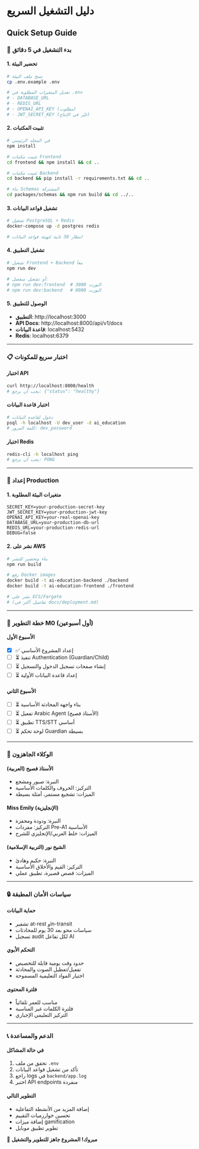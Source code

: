 # دليل التشغيل السريع
## Quick Setup Guide

### 🚀 بدء التشغيل في 5 دقائق

#### 1. تحضير البيئة
```bash
# نسخ ملف البيئة
cp .env.example .env

# تعديل المتغيرات المطلوبة في .env
# - DATABASE_URL
# - REDIS_URL  
# - OPENAI_API_KEY (مطلوب)
# - JWT_SECRET_KEY (غيّر في الإنتاج)
```

#### 2. تثبيت المكتبات
```bash
# في المجلد الرئيسي
npm install

# تثبيت مكتبات Frontend
cd frontend && npm install && cd ..

# تثبيت مكتبات Backend
cd backend && pip install -r requirements.txt && cd ..

# بناء Schemas المشتركة
cd packages/schemas && npm run build && cd ../..
```

#### 3. تشغيل قواعد البيانات
```bash
# تشغيل PostgreSQL + Redis
docker-compose up -d postgres redis

# انتظار 30 ثانية لتهيئة قواعد البيانات
```

#### 4. تشغيل التطبيق
```bash
# تشغيل Frontend + Backend معاً
npm run dev

# أو تشغيل منفصل:
# npm run dev:frontend  # البورت 3000
# npm run dev:backend   # البورت 8000
```

#### 5. الوصول للتطبيق
- **التطبيق**: http://localhost:3000
- **API Docs**: http://localhost:8000/api/v1/docs
- **قاعدة البيانات**: localhost:5432
- **Redis**: localhost:6379

---

### 📋 اختبار سريع للمكونات

#### اختبار API
```bash
curl http://localhost:8000/health
# يجب أن يرجع: {"status": "healthy"}
```

#### اختبار قاعدة البيانات
```bash
# دخول لقاعدة البيانات
psql -h localhost -U dev_user -d ai_education
# كلمة المرور: dev_password
```

#### اختبار Redis
```bash
redis-cli -h localhost ping
# يجب أن يرجع: PONG
```

---

### 🔧 إعداد Production

#### 1. متغيرات البيئة المطلوبة
```env
SECRET_KEY=your-production-secret-key
JWT_SECRET_KEY=your-production-jwt-key
OPENAI_API_KEY=your-real-openai-key
DATABASE_URL=your-production-db-url
REDIS_URL=your-production-redis-url
DEBUG=false
```

#### 2. نشر على AWS
```bash
# بناء وتحضير للنشر
npm run build

# رفع Docker images
docker build -t ai-education-backend ./backend
docker build -t ai-education-frontend ./frontend

# نشر على ECS/Fargate
# (تفاصيل أكثر في docs/deployment.md)
```

---

### 🎯 خطة التطوير M0 (أول أسبوعين)

#### الأسبوع الأول
- [x] ✅ إعداد المشروع الأساسي
- [ ] ⏳ تنفيذ Authentication (Guardian/Child)
- [ ] ⏳ إنشاء صفحات تسجيل الدخول والتسجيل
- [ ] ⏳ إعداد قاعدة البيانات الأولية

#### الأسبوع الثاني  
- [ ] ⏳ بناء واجهة المحادثة الأساسية
- [ ] ⏳ تفعيل Arabic Agent (الأستاذ فصيح)
- [ ] ⏳ تطبيق TTS/STT أساسي
- [ ] ⏳ لوحة تحكم Guardian بسيطة

---

### 🤖 الوكلاء الجاهزون

#### الأستاذ فصيح (العربية)
- النبرة: صبور ومشجع
- التركيز: الحروف والكلمات الأساسية
- الميزات: تشجيع مستمر، أمثلة بسيطة

#### Miss Emily (الإنجليزية)  
- النبرة: ودودة ومحفزة
- التركيز: مفردات Pre-A1 الأساسية
- الميزات: خلط العربي/الإنجليزي للشرح

#### الشيخ نور (التربية الإسلامية)
- النبرة: حكيم وهادئ
- التركيز: القيم والأخلاق الأساسية
- الميزات: قصص قصيرة، تطبيق عملي

---

### 🔒 سياسات الأمان المطبقة

#### حماية البيانات
- تشفير at-rest وin-transit
- سياسات محو بعد 30 يوم للمحادثات
- تسجيل audit لكل تفاعل AI

#### التحكم الأبوي
- حدود وقت يومية قابلة للتخصيص
- تفعيل/تعطيل الصوت والمحادثة
- اختيار المواد التعليمية المسموحة

#### فلترة المحتوى
- مناسب للعمر تلقائياً
- فلترة الكلمات غير المناسبة
- التركيز التعليمي الإجباري

---

### 📞 الدعم والمساعدة

#### في حالة المشاكل
1. تحقق من ملف `.env`
2. تأكد من تشغيل قواعد البيانات
3. راجع logs في `backend/app.log`
4. اختبر API endpoints منفردة

#### التطوير التالي
- إضافة المزيد من الأنشطة التفاعلية
- تحسين خوارزميات التقييم
- إضافة ميزات gamification
- تطوير تطبيق موبايل

🎉 **مبروك! المشروع جاهز للتطوير والتشغيل**
